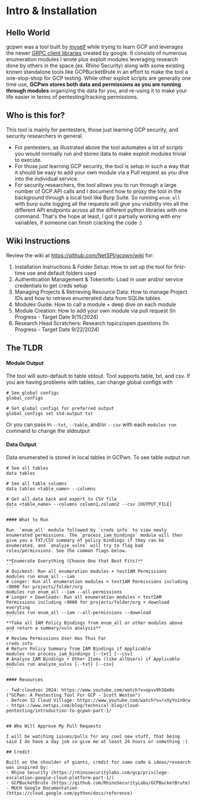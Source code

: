 # Intro & Installation


## Hello World
gcpwn was a tool built by [myself](https://www.linkedin.com/in/webbinroot/) while trying to learn GCP and leverages the newer [GRPC client libraries](https://cloud.google.com/python/docs/reference) created by google. It consists of numerous enumeration modules I wrote plus exploit modules leveraging research done by others in the space (ex. Rhino Security) along with some existing known standalone tools like GCPBucketBrute in an effort to make the tool a one-stop-shop for GCP testing. While other exploit scripts are generally one time use, **GCPwn stores both data and permissions as you are running through modules** organizing the data for you, and re-using it to make your life easier in terms of pentesting/tracking permissions.

## Who is this for?

This tool is mainly for pentesters, those just learning GCP security, and security researchers in general.

* For pentesters, as illustrated above the tool automates a lot of scripts you would normally run and stores data to make exploit modules trivial to execute.
* For those just learning GCP security, the tool is setup in such a way that it should be easy to add your own module via a Pull request as you dive into the individual service.
* For security researchers, the tool allows you to run through a large number of GCP API calls and I document how to proxy the tool in the background through a local tool like Burp Suite. So running `enum_all` with burp suite logging all the requests will give you visibility into all the different API endpoints across all the different python libraries with one command. That's the hope at least, I got it partially working with env variables, if someone can finish cracking the code :)

## Wiki Instructions

Review the wiki at https://github.com/NetSPI/gcpwn/wiki for: 
1. Installation Instructions & Folder Setup: How to set up the tool for first-time use and default folders used
2. Authentication Management & Tokeninfo: Load in user and/or service credentials to get creds setup
3. Managing Projects & Retrieving Resource Data: How to manage Project IDs and how to retrieve enumerated data from SQLite tables.
4. Modules Guide: How to call a module + deep dive on each module
5. Module Creation: How to add your own module via pull request (In Progress - Target Date 9/15/2024)
5. Research Head Scratchers: Research topics/open questions (In Progress - Target Date 9/22/2024)

## The TLDR

#### Module Output

The tool will auto-default to table stdout. Tool supports table, txt, and csv. If you are having problems with tables, can change global configs with
```
# See global configs
global_configs

# Set global configs for preferred output
global_configs set std-output txt
```
Or you can pass in `--txt`, `--table`, and/or `--csv` with each `modules run` command to change the stdoutput

#### Data Output

Data enumerated is stored in local tables in GCPwn. To see table output run
````
# See all tables
data tables

# See all table columns
data tables <table_name> --columns

# Get all data back and export to CSV file
data <table_name> --columns column1,column2 --csv [OUTPUT_FILE]
```

#### What to Run

Run  `enum_all` module followed by `creds info` to view newly enumerated permissions. The `process_iam_bindings` module will then give you a TXT/CSV summary of policy bindings if they can be enumerated, and `analyze_vulns` will try to flag bad roles/permissions. See the common flags below.

**Enumerate Everything (Choose One that Best Fits)**
```
# Quickest: Run all enumeration modules + testIAM Permissions
modules run enum_all --iam
# Longer: Run all enumeration modules + testIAM Permissions including ~9000 for projects/folder/org
modules run enum_all --iam --all-permissions
# Longer + Downloads: Run all enumeration modules + testIAM Permissions including ~9000 for projects/folder/org + download everyting
modules run enum_all --iam --all-permissions --download
```
**Take all IAM Policy Bindings from enum_all or other modules above and return a summary/vuln analysis**
```
# Review Permissions User Has Thus Far
creds info
# Return Policy Summary from IAM Bindings if Applicable
modules run process_iam_bindings [--txt] [--csv]
# Analyze IAM Bindings + Other Items (like allUsers) if Applicable
modules run analyze_vulns [--txt] [--csv]
```

#### Resources

- fwd:cloudsec 2024: https://www.youtube.com/watch?v=opvv9h3Qe0s ("GCPwn: A Pentesting Tool For GCP - Scott Weston")
- Defcon 32 Cloud Village: https://www.youtube.com/watch?v=rxXyYo1n9cw
- https://www.netspi.com/blog/technical-blog/cloud-pentesting/introduction-to-gcpwn-part-1/


## Who Will Approve My Pull Requests

I will be watching issues/pulls for any cool new stuff, that being said I do have a day job so give me at least 24 hours or something :)

## Credit

Built on the shoulder of giants, credit for some code & ideas/research was inspired by:
- Rhino Security (https://rhinosecuritylabs.com/gcp/privilege-escalation-google-cloud-platform-part-1/)
- GCPBucketBrute (https://github.com/RhinoSecurityLabs/GCPBucketBrute)
- MUCH Google Documentation (https://cloud.google.com/python/docs/reference)
